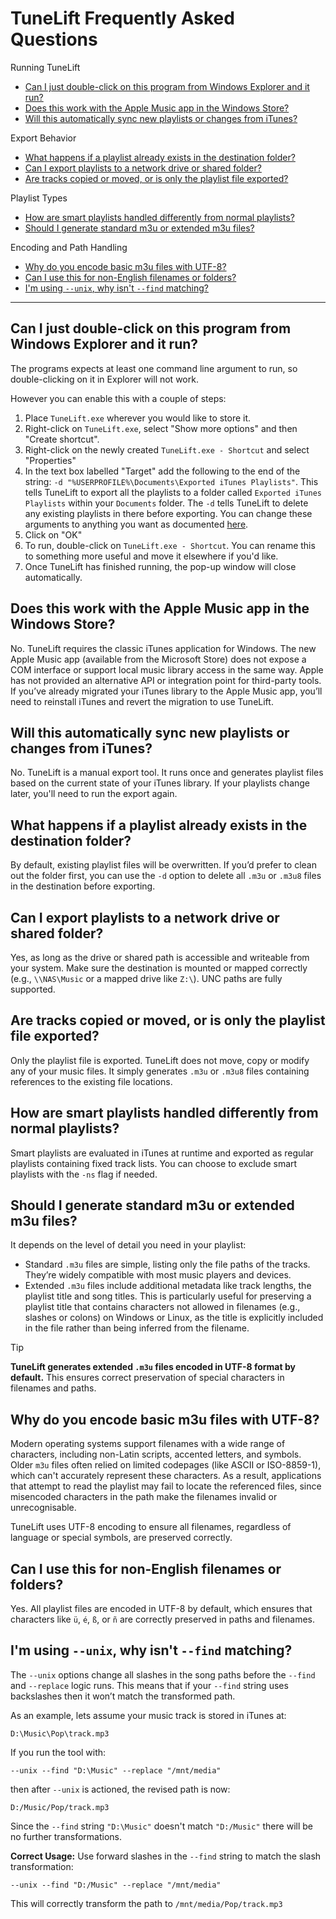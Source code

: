 # TuneLift Frequently Asked Questions

Running TuneLift

- [Can I just double-click on this program from Windows Explorer and it run?](FAQ.md#can-i-just-double-click-on-this-program-from-windows-explorer-and-it-run)
- [Does this work with the Apple Music app in the Windows Store?](FAQ.md#does-this-work-with-the-apple-music-app-in-the-windows-store)
- [Will this automatically sync new playlists or changes from iTunes?](FAQ.md#will-this-automatically-sync-new-playlists-or-changes-from-itunes)

Export Behavior

- [What happens if a playlist already exists in the destination folder?](FAQ.md#what-happens-if-a-playlist-already-exists-in-the-destination-folder)
- [Can I export playlists to a network drive or shared folder?](FAQ.md#can-i-export-playlists-to-a-network-drive-or-shared-folder)
- [Are tracks copied or moved, or is only the playlist file exported?](FAQ.md#are-tracks-copied-or-moved-or-is-only-the-playlist-file-exported)

Playlist Types

- [How are smart playlists handled differently from normal playlists?](FAQ.md#how-are-smart-playlists-handled-differently-from-normal-playlists)
- [Should I generate standard m3u or extended m3u files?](FAQ.md#should-i-generate-standard-m3u-or-extended-m3u-files)

Encoding and Path Handling

- [Why do you encode basic m3u files with UTF-8?](FAQ.md#why-do-you-encode-basic-m3u-files-with-utf-8)
- [Can I use this for non-English filenames or folders?](FAQ.md#can-i-use-this-for-non-english-filenames-or-folders)
- [I'm using `--unix`, why isn't `--find` matching?](FAQ.md#im-using---unix-why-isnt---find-matching)

---

## Can I just double-click on this program from Windows Explorer and it run?

The programs expects at least one command line argument to run, so double-clicking on it in Explorer will not work.

However you can enable this with a couple of steps:

1. Place `TuneLift.exe` wherever you would like to store it.
2. Right-click on `TuneLift.exe`, select "Show more options" and then "Create shortcut".
3. Right-click on the newly created `TuneLift.exe - Shortcut` and select "Properties"
4. In the text box labelled "Target" add the following to the end of the string: `-d "%USERPROFILE%\Documents\Exported iTunes Playlists"`. This tells TuneLift to export all the playlists to a folder called `Exported iTunes Playlists` within your `Documents` folder. The `-d` tells TuneLift to delete any existing playlists in there before exporting. You can change these arguments to anything you want as documented [here](#command-line-options).
5. Click on "OK"
6. To run, double-click on `TuneLift.exe - Shortcut`. You can rename this to something more useful and move it elsewhere if you'd like.
7. Once TuneLift has finished running, the pop-up window will close automatically.

## Does this work with the Apple Music app in the Windows Store?

No. TuneLift requires the classic iTunes application for Windows. The new Apple Music app (available from the Microsoft Store) does not expose a COM interface or support local music library access in the same way. Apple has not provided an alternative API or integration point for third-party tools. If you’ve already migrated your iTunes library to the Apple Music app, you’ll need to reinstall iTunes and revert the migration to use TuneLift.

## Will this automatically sync new playlists or changes from iTunes?
No. TuneLift is a manual export tool. It runs once and generates playlist files based on the current state of your iTunes library. If your playlists change later, you'll need to run the export again.

## What happens if a playlist already exists in the destination folder?
By default, existing playlist files will be overwritten. If you’d prefer to clean out the folder first, you can use the `-d` option to delete all `.m3u` or `.m3u8` files in the destination before exporting.

## Can I export playlists to a network drive or shared folder?
Yes, as long as the drive or shared path is accessible and writeable from your system. Make sure the destination is mounted or mapped correctly (e.g., `\\NAS\Music` or a mapped drive like `Z:\`). UNC paths are fully supported.

## Are tracks copied or moved, or is only the playlist file exported?
Only the playlist file is exported. TuneLift does not move, copy or modify any of your music files. It simply generates `.m3u` or `.m3u8` files containing references to the existing file locations.

## How are smart playlists handled differently from normal playlists?
Smart playlists are evaluated in iTunes at runtime and exported as regular playlists containing fixed track lists. You can choose to exclude smart playlists with the `-ns` flag if needed.

## Should I generate standard m3u or extended m3u files?
It depends on the level of detail you need in your playlist:

* Standard `.m3u` files are simple, listing only the file paths of the tracks. They’re widely compatible with most music players and devices.
* Extended `.m3u` files include additional metadata like track lengths, the playlist title and song titles. This is particularly useful for preserving a playlist title that contains characters not allowed in filenames (e.g., slashes or colons) on Windows or Linux, as the title is explicitly included in the file rather than being inferred from the filename.

> [!TIP]
> **TuneLift generates extended `.m3u` files encoded in UTF-8 format by default.** This ensures correct preservation of special characters in filenames and paths.

## Why do you encode basic m3u files with UTF-8?

Modern operating systems support filenames with a wide range of characters, including non-Latin scripts, accented letters, and symbols. Older `m3u` files often relied on limited codepages (like ASCII or ISO-8859-1), which can't accurately represent these characters. As a result, applications that attempt to read the playlist may fail to locate the referenced files, since misencoded characters in the path make the filenames invalid or unrecognisable.

TuneLift uses UTF-8 encoding to ensure all filenames, regardless of language or special symbols, are preserved correctly. 

## Can I use this for non-English filenames or folders?
Yes. All playlist files are encoded in UTF-8 by default, which ensures that characters like `ü`, `é`, `ß`, or `ñ` are correctly preserved in paths and filenames.

## I'm using `--unix`, why isn't `--find` matching?
The `--unix` options change all slashes in the song paths before the `--find` and `--replace` logic runs. This means that if your `--find` string uses backslashes then it won’t match the transformed path.

As an example, lets assume your music track is stored in iTunes at:
```
D:\Music\Pop\track.mp3
```

If you run the tool with:
```
--unix --find "D:\Music" --replace "/mnt/media"
```
then after `--unix` is actioned, the revised path is now:
```
D:/Music/Pop/track.mp3
```
Since the `--find` string `"D:\Music"` doesn't match `"D:/Music"` there will be no further transformations.

**Correct Usage:** Use forward slashes in the `--find` string to match the slash transformation:
```
--unix --find "D:/Music" --replace "/mnt/media"
```

This will correctly transform the path to `/mnt/media/Pop/track.mp3`
